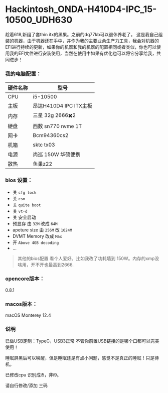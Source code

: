 # Hackintosh_ONDA-H410D4-IPC_15-10500_UDH630
趁着618,新组了套thin itx的黑果。之前的dq77kb可以退休养老了。
这是我自己组装的机器，由于机器还在手中，并作为我的主要业余生产力工具，我会对机器的EFI进行持续的更新，如果你的机器和我的机器的配置相同或者类似，你也可以使用我的EFI文件进行安装使用，当然在使用中如果有优化也可以将它分享给我，共同进步！

### 我的电脑配置：

| 硬件名称 | 型号                 |
|------|--------------------|
| CPU  | i5-10500           |
| 主板   | 昂达H410D4 IPC ITX主板 |
| 内存   | 三星 32g 2666✖️2     |
| 硬盘   | 西数 sn770 nvme 1T   |
| 网卡   | Bcm94360cs2        |
| 机箱   | sktc tx03          |
| 电源   | 尚巡 150W 华硕便携   |
| 散热   | 鱼巢z22         |

### bios 设置：
+ 关 `cfg lock`
+ 关 `csm`
+ 关 `quite boot`
+ 关 `vt-d`
+ 关 安全启动
+ 预显存 由 `32M` 改成 `64M`
+ apeture size 由 `256M` 改 `1024M`
+ DVMT Memory 改成 `Max`
+ 开 `Above 4GB decoding`
+ ...
> 其他的bios配置 看个人爱好。比如我改了功耗墙到 150W。内存的xmp没啥用，开不开也最高到2666.


### opencore版本：
0.8.1

### macos版本：
macOS Monterey
12.4

### 说明
已做USB定制：TypeC，USB3正常 不管你前置USB链接的是哪个口都可以完美使用！

睡眠屏黑后可以唤醒，但是睡眠还是有点小问题，感觉不是真正的睡眠！只是待机。

已修改cpu 识别成i5，非i9。

请自行修改/添加 三码

